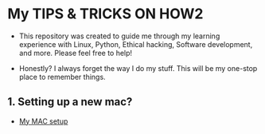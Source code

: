 # My TIPS & TRICKS ON HOW2  

* This repository was created to guide me through my learning experience with Linux, Python, Ethical hacking, Software development, and more. Please feel free to help!

* Honestly? I always forget the way I do my stuff. This will be my one-stop place to remember things.


## 1. Setting up a new mac?
   
   * [My MAC setup](https://github.com/fcarvalhopacheco/learning/blob/master/myOSsetup.md)
